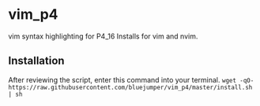 # vim_p4
vim syntax highlighting for P4_16
Installs for vim and nvim.

## Installation
After reviewing the script, enter this command into your terminal.
`wget -qO- https://raw.githubusercontent.com/bluejumper/vim_p4/master/install.sh | sh`
